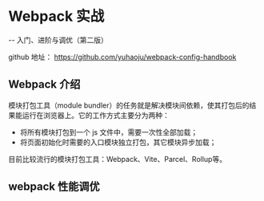 # Webpack 实战

-- 入门、进阶与调优（第二版）

github 地址： <https://github.com/yuhaoju/webpack-config-handbook>

## Webpack 介绍

模块打包工具（module bundler）的任务就是解决模块间依赖，使其打包后的结果能运行在浏览器上。它的工作方式主要分为两种：

- 将所有模块打包到一个 js 文件中，需要一次性全部加载；
- 将页面初始化时需要的入口模块独立打包，其它模块异步加载；

目前比较流行的模块打包工具：Webpack、Vite、Parcel、Rollup等。

## webpack 性能调优








